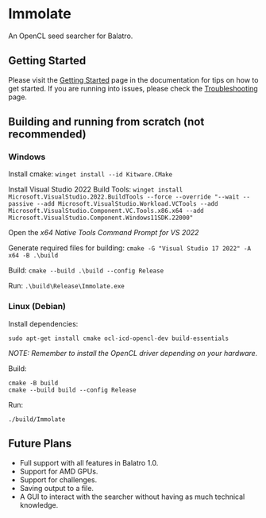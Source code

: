 # Immolate
An OpenCL seed searcher for Balatro.

## Getting Started
Please visit the [Getting Started](docs/getting_started.md) page in the documentation for tips on how to get started. If you are running into issues, please check the [Troubleshooting](docs/troubleshooting.md) page.

## Building and running from scratch (not recommended)

### Windows
Install cmake:
`winget install --id Kitware.CMake`

Install Visual Studio 2022 Build Tools:
`winget install Microsoft.VisualStudio.2022.BuildTools --force --override "--wait --passive --add Microsoft.VisualStudio.Workload.VCTools --add Microsoft.VisualStudio.Component.VC.Tools.x86.x64 --add Microsoft.VisualStudio.Component.Windows11SDK.22000"`

Open the _x64 Native Tools Command Prompt for VS 2022_

Generate required files for building:
`cmake -G "Visual Studio 17 2022" -A x64 -B .\build`

Build:
`cmake --build .\build --config Release`

Run:
`.\build\Release\Immolate.exe`

### Linux (Debian)
Install dependencies:

```
sudo apt-get install cmake ocl-icd-opencl-dev build-essentials
```

_NOTE: Remember to install the OpenCL driver depending on your hardware._

Build:
```
cmake -B build
cmake --build build --config Release
```

Run:
```
./build/Immolate
```


## Future Plans
- Full support with all features in Balatro 1.0.
- Support for AMD GPUs.
- Support for challenges.
- Saving output to a file.
- A GUI to interact with the searcher without having as much technical knowledge.